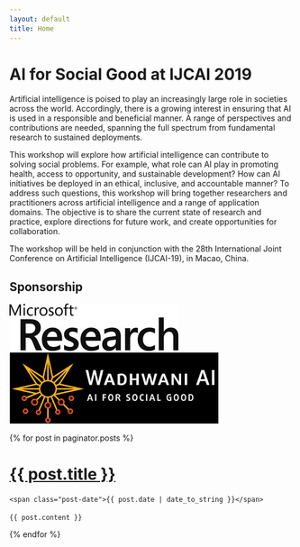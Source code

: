 ```yaml
---
layout: default
title: Home
---
```

# AI for Social Good at IJCAI 2019

Artificial intelligence is poised to play an increasingly large role in societies across the world. Accordingly, there is a growing interest in ensuring that AI is used in a responsible and beneficial manner. A range of perspectives and contributions are needed, spanning the full spectrum from fundamental research to sustained deployments.

This workshop will explore how artificial intelligence can contribute to solving social problems. For example, what role can AI play in promoting health, access to opportunity, and sustainable development? How can AI initiatives be deployed in an ethical, inclusive, and accountable manner? To address such questions, this workshop will bring together researchers and practitioners across artificial intelligence and a range of application domains. The objective is to share the current state of research and practice, explore directions for future work, and create opportunities for collaboration. 

The workshop will be held in conjunction with the 28th International Joint Conference on Artificial Intelligence (IJCAI-19), in Macao, China.

## Sponsorship
![alt text](microsoft_logo.png "Microsoft Research")
![alt text](wadhwani_logo.png "Wadhwani AI")



<div class="posts">
  {% for post in paginator.posts %}
  <div class="post">
    <h1 class="post-title">
      <a href="{{ post.url }}">
        {{ post.title }}
      </a>
    </h1>

    <span class="post-date">{{ post.date | date_to_string }}</span>

    {{ post.content }}
  </div>
  {% endfor %}
</div>


